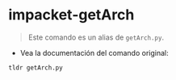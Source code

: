 # impacket-getArch

> Este comando es un alias de `getArch.py`.

- Vea la documentación del comando original:

`tldr getArch.py`
